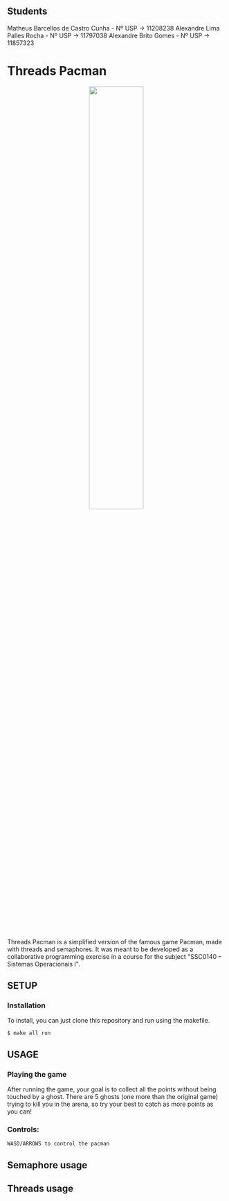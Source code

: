 ## Students
Matheus Barcellos de Castro Cunha - Nº USP -> 11208238
Alexandre Lima Palles Rocha - Nº USP -> 11797038
Alexandre Brito Gomes - Nº USP -> 11857323

# Threads Pacman

<p align="center">
  <img src="https://user-images.githubusercontent.com/55332784/148470423-472069af-a9ba-4996-8936-b563e90cd838.png" width=50% height=50%>
</p>

Threads Pacman is a simplified version of the famous game Pacman, made with threads and semaphores. It was meant to be developed as a collaborative programming
exercise in a course for the subject "SSC0140 – Sistemas Operacionais I".

## SETUP
### Installation

To install, you can just clone this repository and run using the makefile.

```
$ make all run
```

## USAGE

### Playing the game

After running the game, your goal is to collect all the points without being touched by a ghost. There are 5 ghosts (one more than the original game) trying to kill you in the arena, so try your best to catch as more points as you can!

### Controls:
	WASD/ARROWS to control the pacman

## Semaphore usage


## Threads usage
